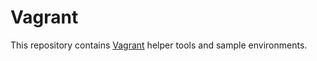 # Vagrant

This repository contains [Vagrant] helper tools and sample environments.

[Vagrant]: https://www.vagrantup.com/
